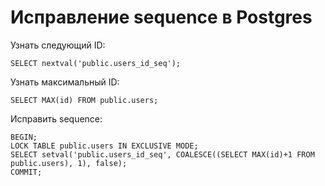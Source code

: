 # Исправление sequence в Postgres

Узнать следующий ID:

```postgresql
SELECT nextval('public.users_id_seq');
```

Узнать максимальный ID:

```postgresql
SELECT MAX(id) FROM public.users;
```

Исправить sequence:

```postgresql
BEGIN;
LOCK TABLE public.users IN EXCLUSIVE MODE;
SELECT setval('public.users_id_seq', COALESCE((SELECT MAX(id)+1 FROM public.users), 1), false);
COMMIT;
```
